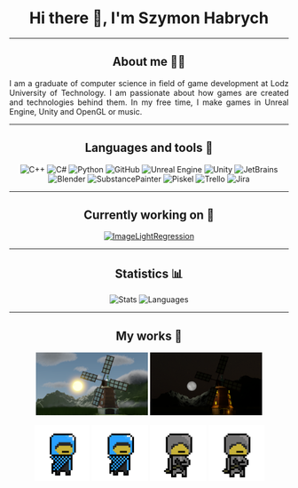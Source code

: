 <h1 align="center"> Hi there 👋, I'm Szymon Habrych </h1>

---

<h2 align="center"> About me 🧔‍♂️</h2>

<div style="text-align: justify">
I am a graduate of computer science in field of game development at Lodz University of Technology. 
I am passionate about how games are created and technologies behind them. In my free time, I make
games in Unreal Engine, Unity and OpenGL or music.

</div>

---

<h2 align="center"> Languages and tools 🧰 </h2>

<p align="center">
  <img alt="C++" width="30px" style="background-color: white;" src="https://cdn.worldvectorlogo.com/logos/c.svg" />
  <img alt="C#" width="30px" style="background-color: white;" src="https://cdn.worldvectorlogo.com/logos/c--4.svg" />
  <img alt="Python" width="30px" style="background-color: white;" src="https://cdn.worldvectorlogo.com/logos/python-5.svg" />
  <img alt="GitHub" width="30px" style="background-color: white;" src="https://cdn.worldvectorlogo.com/logos/github-icon-1.svg" />
  <img alt="Unreal Engine" width="30px" style="background-color: white;" src="https://cdn.worldvectorlogo.com/logos/unreal-1.svg" />
  <img alt="Unity" width="30px" style="background-color: white;" src="https://cdn.worldvectorlogo.com/logos/unity-69.svg" />
  <img alt="JetBrains" width="30px" style="background-color: white;" src="https://cdn.worldvectorlogo.com/logos/jetbrains-1.svg" />
  <img alt="Blender" width="30px" style="background-color: white;" src="https://cdn.worldvectorlogo.com/logos/blender-2.svg" />
  <img alt="SubstancePainter" width="30px" style="background-color: white;" src="https://cdn.worldvectorlogo.com/logos/substance-painter.svg" />
  <img alt="Piskel" width="30px" style="background-color: white;" src="https://appsgeyser.io/geticon.php?widget=Piskel_14414264&width=512" />
  <img alt="Trello" width="30px" style="background-color: white;" src="https://cdn.worldvectorlogo.com/logos/trello.svg" />
  <img alt="Jira" width="30px" style="background-color: white;" src="https://cdn.worldvectorlogo.com/logos/jira-3.svg" />
</p>

---

<h2 align="center"> Currently working on 🔨 </h2>


<p align="center">
  <a href="[https://github.com/EmiNiemand/I](https://github.com/EmiNiemand/ImageLightRegression)">
    <img alt="ImageLightRegression" src="https://github-readme-stats.vercel.app/api/pin?username=EmiNiemand&repo=ImageLightRegression&theme=dark" />
  </a>
</p>


--- 

<h2 align="center"> Statistics 📊 </h2>

<p align="center" style="width:100%">
  <img alt="Stats" src="https://github-readme-stats.vercel.app/api?username=EmiNiemand&show_icons=true&theme=dark" height="200" />
  <img alt="Languages" src="https://github-readme-stats.vercel.app/api/top-langs/?username=EmiNiemand&theme=dark" height="200"/>
</p>

---

<h2 align="center"> My works 🤖 </h2>

<p align="center">
  <img alt="WindmillDay" width="40%" src="res/DayWindmill.png" />
  <img alt="WindmillNight" width="40%" src="res/NightWindmill.png" />
</p>

<p align="center">
  <img alt="Hero1Short" width="20%" src="res/Hero1-short.gif" />
  <img alt="Hero1Long" width="20%" src="res/Hero1-long.gif" />
  <img alt="Hero2Short" width="20%" src="res/Hero2-short.gif" />
  <img alt="Hero2Long" width="20%" src="res/Hero2-long.gif" />
</p>
